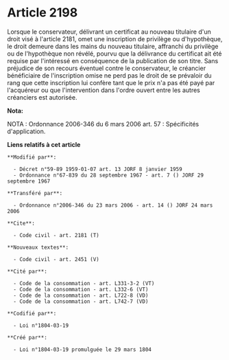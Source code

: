# Article 2198

Lorsque le conservateur, délivrant un certificat au nouveau titulaire d'un droit visé à l'article 2181, omet une inscription
de privilège ou d'hypothèque, le droit demeure dans les mains du nouveau titulaire, affranchi du privilège ou de l'hypothèque
non révélé, pourvu que la délivrance du certificat ait été requise par l'intéressé en conséquence de la publication de son
titre. Sans préjudice de son recours éventuel contre le conservateur, le créancier bénéficiaire de l'inscription omise ne
perd pas le droit de se prévaloir du rang que cette inscription lui confère tant que le prix n'a pas été payé par l'acquéreur
ou que l'intervention dans l'ordre ouvert entre les autres créanciers est autorisée.

**Nota:**

NOTA : Ordonnance 2006-346 du 6 mars 2006 art. 57 : Spécificités d'application.

**Liens relatifs à cet article**

	**Modifié par**:

	  - Décret n°59-89 1959-01-07 art. 13 JORF 8 janvier 1959
	  - Ordonnance n°67-839 du 28 septembre 1967 - art. 7 () JORF 29 septembre 1967

	**Transféré par**:

	  - Ordonnance n°2006-346 du 23 mars 2006 - art. 14 () JORF 24 mars 2006

	**Cite**:

	  - Code civil - art. 2181 (T)

	**Nouveaux textes**:

	  - Code civil - art. 2451 (V)

	**Cité par**:

	  - Code de la consommation - art. L331-3-2 (VT)
	  - Code de la consommation - art. L332-6 (VT)
	  - Code de la consommation - art. L722-8 (VD)
	  - Code de la consommation - art. L742-7 (VD)

	**Codifié par**:

	  - Loi n°1804-03-19

	**Créé par**:

	  - Loi n°1804-03-19 promulguée le 29 mars 1804
